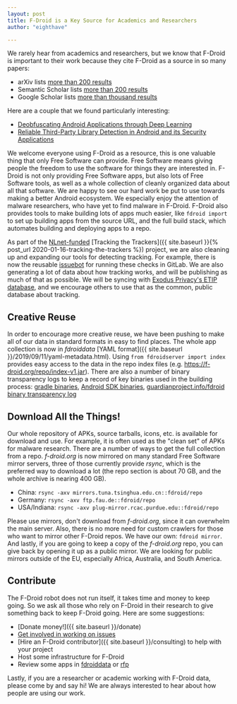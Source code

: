 ```yaml
---
layout: post
title: F-Droid is a Key Source for Academics and Researchers
author: "eighthave"

---
```


We rarely hear from academics and researchers, but we know that F-Droid is important to their work because they cite F-Droid as a source in so many papers:

* arXiv lists [more than 200 results](http://search.arxiv.org:8081/?query=f-droid)
* Semantic Scholar lists [more than 200 results](https://www.semanticscholar.org/search?q=f-droid.org)
* Google Scholar lists [more than thousand results](https://scholar.google.com/scholar?q=fdroid)

Here are a couple that we found particularly interesting:

* [Deobfuscating Android Applications through Deep Learning](https://pdfs.semanticscholar.org/8587/79f77d4934ddab0552fc6817f85d2bc32926.pdf)
* [Reliable Third-Party Library Detection in Android and its Security Applications](https://trust.cispa.saarland/~bugiel/publications/pdfs/bugiel16-ccs.pdf)

We welcome everyone using F-Droid as a resource, this is one valuable thing that only Free Software can provide.  Free Software means giving people the freedom to use the software for things they are interested in.  F-Droid is not only providing Free Software apps, but also lots of Free Software tools, as well as a whole collection of cleanly organized data about all that software.  We are happy to see our hard work be put to use towards making a better Android ecosystem.  We especially enjoy the attention of malware researchers, who have yet to find malware in F-Droid.  F-Droid also provides tools to make building lots of apps much easier, like `fdroid import` to set up building apps from the source URL, and the full build stack, which automates building and deploying apps to a repo.

As part of the [NLnet-funded](https://nlnet.nl/project/F-Droid-Trackers/) [Tracking the Trackers]({{ site.baseurl }}{% post_url 2020-01-16-tracking-the-trackers %}) project, we are also cleaning up and expanding our tools for detecting tracking.  For example, there is now the reusable [issuebot](https://gitlab.com/fdroid/issuebot) for running these checks in GitLab.  We are also generating a lot of data about how tracking works, and will be publishing as much of that as possible.  We will be syncing with [Exodus Privacy's ETIP database](https://etip.exodus-privacy.eu.org/), and we encourage others to use that as the common, public database about tracking.


## Creative Reuse

In order to encourage more creative reuse, we have been pushing to make all of our data in standard formats in easy to find places.  The whole app collection is now in _fdroiddata_ [YAML format]({{ site.baseurl }}/2019/09/11/yaml-metadata.html).  Using `from fdroidserver import index` provides easy access to the data in the repo index files (e.g. https://f-droid.org/repo/index-v1.jar).  There are also a number of binary transparency logs to keep a record of key binaries used in the building process: [gradle binaries](https://gitlab.com/fdroid/gradle-transparency-log/-/raw/master/all.json), [Android SDK binaries](https://gitlab.com/fdroid/android-sdk-transparency-log/-/blob/master/checksums.json), [guardianproject.info/fdroid binary transparency log](https://github.com/guardianproject/binary_transparency_log)


## Download All the Things!

Our whole repository of APKs, source tarballs, icons, etc. is available for download and use.  For example, it is often used as the "clean set" of APKs for malware research.  There are a number of ways to get the full collection from a repo.  _f-droid.org_ is now mirrored on many standard Free Software mirror servers, three of those currently provide _rsync_, which is the preferred way to download a lot (the repo section is about 70 GB, and the whole archive is nearing 400 GB).

* China: `rsync -axv mirrors.tuna.tsinghua.edu.cn::fdroid/repo`
* Germany: `rsync -axv ftp.fau.de::fdroid/repo`
* USA/Indiana: `rsync -axv plug-mirror.rcac.purdue.edu::fdroid/repo`

Please use mirrors, don't download from _f-droid.org_, since it can overwhelm the main server.  Also, there is no more need for custom crawlers for those who want to mirror other F-Droid repos.  We have our own: `fdroid mirror`.  And lastly, if you are going to keep a copy of the _f-droid.org_ repo, you can give back by opening it up as a public mirror.  We are looking for public mirrors outside of the EU, especially Africa, Australia, and South America.

## Contribute

The F-Droid robot does not run itself, it takes time and money to keep going.  So we ask all those who rely on F-Droid in their research to give something back to keep F-Droid going.  Here are some suggestions:

* [Donate money!]({{ site.baseurl }}/donate)
* [Get involved in working on issues](https://gitlab.com/groups/fdroid/-/issues?scope=all&utf8=%E2%9C%93&state=opened&label_name[]=help-wanted)
* [Hire an F-Droid contributor]({{ site.baseurl }}/consulting) to help with your project
* Host some infrastructure for F-Droid
* Review some apps in [fdroiddata](https://gitlab.com/fdroid/fdroiddata/-/merge_requests) or [rfp](https://gitlab.com/fdroid/rfp/issues)

Lastly, if you are a researcher or academic working with F-Droid data, please come by and say hi! We are always interested to hear about how people are using our work.
